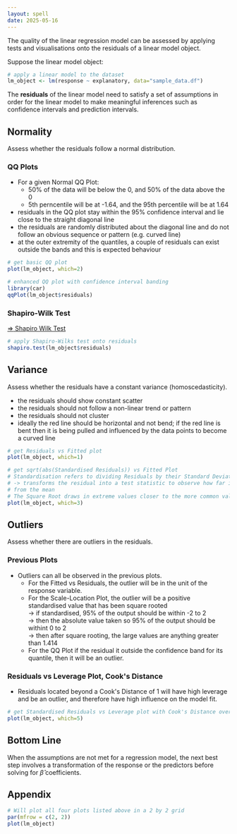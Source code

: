 ```yaml
---
layout: spell
date: 2025-05-16
---
```


The quality of the linear regression model can be assessed by applying tests and visualisations onto the residuals of a linear model object.

Suppose the linear model object:

```r
# apply a linear model to the dataset
lm_object <- lm(response ~ explanatory, data="sample_data.df")
```

The **residuals** of the linear model need to satisfy a set of assumptions in order for the linear model to make meaningful inferences such as confidence intervals and prediction intervals.

## Normality

Assess whether the residuals follow a normal distribution.

### QQ Plots

- For a given Normal QQ Plot:
  - 50% of the data will be below the 0, and 50% of the data above the 0
  - 5th perncentile will be at -1.64, and the 95th percentile will be at 1.64
- residuals in the QQ plot stay within the 95% confidence interval and lie close to the straight diagonal line
- the residuals are randomly distributed about the diagonal line and do not follow an obvious sequence or pattern (e.g. curved line)
- at the outer extremity of the quantiles, a couple of residuals can exist outside the bands and this is expected behaviour

```r
# get basic QQ plot
plot(lm_object, which=2)
```

```r
# enhanced QQ plot with confidence interval banding
library(car)
qqPlot(lm_object$residuals)
```

### Shapiro-Wilk Test

[$\Rightarrow$ Shapiro Wilk Test](/spellbook/spells/data_analytics/shapiro_wilk_test.html)

```r
# apply Shapiro-Wilks test onto residuals
shapiro.test(lm_object$residuals)
```

## Variance

Assess whether the residuals have a constant variance (homoscedasticity).

- the residuals should show constant scatter
- the residuals should not follow a non-linear trend or pattern
- the residuals should not cluster
- ideally the red line should be horizontal and not bend; if the red line is bent then it is being pulled and influenced by the data points to become a curved line

```r
# get Residuals vs Fitted plot
plot(lm_object, which=1)
```

```r
# get sqrt(abs(Standardised Residuals)) vs Fitted Plot
# Standardisation refers to dividing Residuals by their Standard Deviation
# -> transforms the residual into a test statistic to observe how far it is away
# from the mean
# The Square Root draws in extreme values closer to the more common value
plot(lm_object, which=3)
```

## Outliers

Assess whether there are outliers in the residuals.

### Previous Plots

- Outliers can all be observed in the previous plots.
  - For the Fitted vs Residuals, the outlier will be in the unit of the response variable.
  - For the Scale-Location Plot, the outlier will be a positive standardised value that has been square rooted\
    $\rightarrow$ if standardised, 95% of the output should be within -2 to 2\
    $\rightarrow$ then the absolute value taken so 95% of the output should be withint 0 to 2\
    $\rightarrow$ then after square rooting, the large values are anything greater than 1.414
  - For the QQ Plot if the residual it outside the confidence band for its quantile, then it will be an outlier.

### Residuals vs Leverage Plot, Cook's Distance

- Residuals located beyond a Cook's Distance of 1 will have high leverage and be an outlier, and therefore have high influence on the model fit.

```r
# get Standardised Residuals vs Leverage plot with Cook's Distance overlay
plot(lm_object, which=5)
```

## Bottom Line

When the assumptions are not met for a regression model, the next best step involves a transformation of the response or the predictors before solving for $\hat{\beta}$ coefficients.

## Appendix

```r
# Will plot all four plots listed above in a 2 by 2 grid
par(mfrow = c(2, 2))
plot(lm_object)
```
